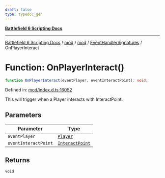 ```yaml
---
draft: false
type: typedoc_gen
---
```


[**Battlefield 6 Scripting Docs**](../../../../_index.md)

***

[Battlefield 6 Scripting Docs](../../../../_index.md) / [mod](../../../_index.md) / [mod](../../_index.md) / [EventHandlerSignatures](../_index.md) / OnPlayerInteract

# Function: OnPlayerInteract()

```ts
function OnPlayerInteract(eventPlayer, eventInteractPoint): void;
```

Defined in: [mod/index.d.ts:16052](https://github.com/battlefield-portal-community/portal-docs/blob/ff09b2690670f74de7e97198022e5a97ff1161ff/generators/santiago/mod/index.d.ts#L16052)

This will trigger when a Player interacts with InteractPoint.

## Parameters

| Parameter | Type |
| ------ | ------ |
| `eventPlayer` | [`Player`](../../Player/_index.md) |
| `eventInteractPoint` | [`InteractPoint`](../../InteractPoint/_index.md) |

## Returns

`void`
